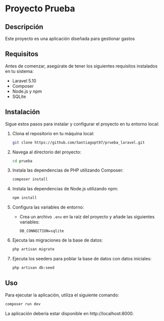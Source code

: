 # Proyecto Prueba

## Descripción

Este proyecto es una aplicación diseñada para gestionar gastos

## Requisitos

Antes de comenzar, asegúrate de tener los siguientes requisitos instalados en tu sistema:

- Laravel 5.10
- Composer
- Node.js y npm
- SQLite

## Instalación

Sigue estos pasos para instalar y configurar el proyecto en tu entorno local:

1. Clona el repositorio en tu máquina local:
    ```bash
    git clone https://github.com/Santiagopt97/prueba_laravel.git
    ```

2. Navega al directorio del proyecto:
    ```bash
    cd prueba
    ```

3. Instala las dependencias de PHP utilizando Composer:
    ```bash
    composer install
    ```

4. Instala las dependencias de Node.js utilizando npm:
    ```bash
    npm install
    ```

5. Configura las variables de entorno:
    - Crea un archivo `.env` en la raíz del proyecto y añade las siguientes variables:
        ```plaintext
        DB_CONNECTION=sqlite
        ```

6. Ejecuta las migraciones de la base de datos:
    ```bash
    php artisan migrate
    ```

7. Ejecuta los seeders para poblar la base de datos con datos iniciales:
    ```bash
    php artisan db:seed
    ```

## Uso

Para ejecutar la aplicación, utiliza el siguiente comando:

```bash
composer run dev
```

La aplicación debería estar disponible en http://localhost:8000.



